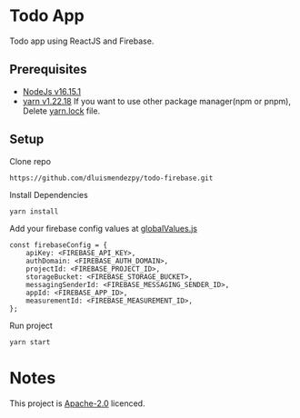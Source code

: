 # Todo App

Todo app using ReactJS and Firebase.

## Prerequisites

- [NodeJs v16.15.1](https://nodejs.org/en/blog/release/v16.15.1/)
- [yarn v1.22.18](https://github.com/yarnpkg/yarn/releases/tag/v1.22.18) If you want to use other package manager(npm or
  pnpm), Delete [yarn.lock](https://github.com/dluismendezpy/todo-firebase/blob/master/yarn.lock) file.

## Setup

Clone repo

    https://github.com/dluismendezpy/todo-firebase.git

Install Dependencies

    yarn install

Add your firebase config values
at [globalValues.js](https://github.com/dluismendezpy/todo-firebase/blob/master/src/globalValues.js)

    const firebaseConfig = {
        apiKey: <FIREBASE_API_KEY>,
        authDomain: <FIREBASE_AUTH_DOMAIN>,
        projectId: <FIREBASE_PROJECT_ID>,
        storageBucket: <FIREBASE_STORAGE_BUCKET>,
        messagingSenderId: <FIREBASE_MESSAGING_SENDER_ID>,
        appId: <FIREBASE_APP_ID>,
        measurementId: <FIREBASE_MEASUREMENT_ID>,
    };

Run project

    yarn start

# Notes

This project is [Apache-2.0](https://github.com/dluismendezpy/todo-firebase/blob/master/LICENSE) licenced.
